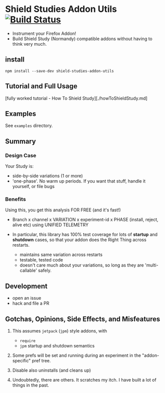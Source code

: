 # Shield Studies Addon Utils [![Build Status](https://travis-ci.org/tombell/travis-ci-status.svg?branch=master)](https://travis-ci.org/tombell/travis-ci-status)

- Instrument your Firefox Addon!
- Build Shield Study (Normandy) compatible addons without having to think very much.

## install

```
npm install --save-dev shield-studies-addon-utils
```

## Tutorial and Full Usage

[fully worked tutorial - How To Shield Study][./howToShieldStudy.md]

## Examples

See `examples` directory.

## Summary

### Design Case

Your Study is:

- side-by-side variations (1 or more)
- 'one-phase'.  No warm up periods.  If you want that stuff, handle it yourself, or file bugs

### Benefits

Using this, you get this analysis FOR FREE (and it's fast!)

- Branch x channel x VARIATION x experiment-id x PHASE (install, reject, alive etc) using UNIFIED TELEMETRY

- In particular, this library has 100% test coverage for lots of **startup** and **shutdown** cases, so that your addon does the Right Thing across restarts.

  - maintains same variation across restarts
  - testable, tested code
  - doesn't care much about your variations, so long as they are 'multi-callable' safely.


## Development

- open an issue
- hack and file a PR


## Gotchas, Opinions, Side Effects, and Misfeatures

1.  This assumes `jetpack` (`jpm`) style addons, with

    - `require`
    - `jpm` startup and shutdown semantics

2.  Some prefs will be set and running during an experiment in the "addon-specific" pref tree.

3.  Disable also uninstalls (and cleans up)

4.  Undoubtedly, there are others.  It scratches my itch.  I have built a lot of things in the past.


